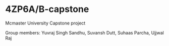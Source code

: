 # 4ZP6A/B-capstone
Mcmaster University Capstone project

Group members: Yuvraj Singh Sandhu, Suvansh Dutt, Suhaas Parcha, Ujjwal Raj


